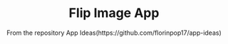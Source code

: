 <h1 align="center">Flip Image App</h1>
<p align="center">From the repository App Ideas(https://github.com/florinpop17/app-ideas) </p>
